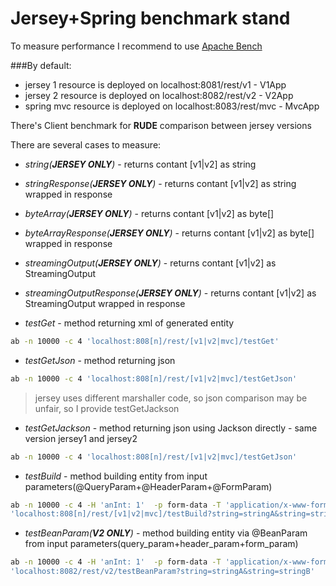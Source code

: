 Jersey+Spring benchmark stand
=============
To measure performance I recommend to use [Apache Bench](https://httpd.apache.org/docs/2.4/programs/ab.html)

###By default:
* jersey 1 resource is deployed on localhost:8081/rest/v1 - V1App
* jersey 2 resource is deployed on localhost:8082/rest/v2 - V2App
* spring mvc resource is deployed on localhost:8083/rest/mvc - MvcApp

There's Client benchmark for **RUDE** comparison between jersey versions

There are several cases to measure:
+ *string(**JERSEY ONLY**)* - returns contant [v1|v2] as string
+ *stringResponse(**JERSEY ONLY**)* - returns contant [v1|v2] as string wrapped in response
+ *byteArray(**JERSEY ONLY**)* - returns contant [v1|v2] as byte[]
+ *byteArrayResponse(**JERSEY ONLY**)* - returns contant [v1|v2] as byte[] wrapped in response
+ *streamingOutput(**JERSEY ONLY**)* - returns contant [v1|v2] as StreamingOutput
+ *streamingOutputResponse(**JERSEY ONLY**)* - returns contant [v1|v2] as StreamingOutput wrapped in response

+ *testGet* - method returning xml of generated entity
```bash
ab -n 10000 -c 4 'localhost:808[n]/rest/[v1|v2|mvc]/testGet'
```
+ *testGetJson* - method returning json
```bash
ab -n 10000 -c 4 'localhost:808[n]/rest/[v1|v2|mvc]/testGetJson'
```
>jersey uses different marshaller code, so json comparison may be unfair, so I provide testGetJackson
+ *testGetJackson* - method returning json using Jackson directly - same version jersey1 and jersey2
```bash
ab -n 10000 -c 4 'localhost:808[n]/rest/[v1|v2|mvc]/testGetJson'
```
+ *testBuild* - method building entity from input parameters(@QueryParam+@HeaderParam+@FormParam)
```bash
ab -n 10000 -c 4 -H 'anInt: 1'  -p form-data -T 'application/x-www-form-urlencoded' 
'localhost:808[n]/rest/[v1|v2|mvc]/testBuild?string=stringA&string=stringB'
```
+ *testBeanParam(**V2 ONLY**)* - method building entity via @BeanParam from input parameters(query_param+header_param+form_param)
```bash
ab -n 10000 -c 4 -H 'anInt: 1'  -p form-data -T 'application/x-www-form-urlencoded' 
'localhost:8082/rest/v2/testBeanParam?string=stringA&string=stringB'
```
